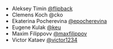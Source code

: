 * Aleksey Timin [@flipback](https://github.com/flipback)
* Clemens Koch @cko
* Ekaterina Pocherevina [@epocherevina](https://github.com/EkaterinaPocherevina)
* Eugene Kulak [@keu](https://github.com/keu)
* Maxim Filippovv [@maxfilippov](https://github.com/maxfilippov)
* Victor Kataev [@victor1234](https://github.com/victor1234)
